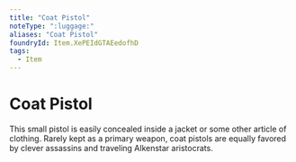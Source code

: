 ```yaml
---
title: "Coat Pistol"
noteType: ":luggage:"
aliases: "Coat Pistol"
foundryId: Item.XePEIdGTAEedofhD
tags:
  - Item
---
```


# Coat Pistol

This small pistol is easily concealed inside a jacket or some other article of clothing. Rarely kept as a primary weapon, coat pistols are equally favored by clever assassins and traveling Alkenstar aristocrats.
